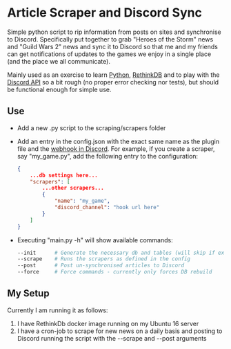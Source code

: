 # Article Scraper and Discord Sync

Simple python script to rip information from posts on sites and synchronise to Discord. Specifically put together to grab "Heroes of the Storm" news and "Guild Wars 2" news and sync it to Discord so that me and my friends can get notifications of updates to the games we enjoy in a single place (and the place we all communicate).

Mainly used as an exercise to learn [Python](https://www.python.org/), [RethinkDB](https://www.rethinkdb.com/) and to play with the [Discord API](https://discordapp.com/developers) so a bit rough (no proper error checking nor tests), but should be functional enough for simple use.

## Use

- Add a new .py script to the scraping/scrapers folder
- Add an entry in the config.json with the exact same name as the plugin file and the [webhook in Discord](https://support.discordapp.com/hc/en-us/articles/228383668-Intro-to-Webhooks).  For example, if you create a scraper, say "my_game.py", add the following entry to the configuration:

    ``` json
    {
        ...db settings here...
        "scrapers": [
            ...other scrapers...
            {
                "name": "my_game",
                "discord_channel": "hook url here"
            }
        ]
    }
    ```
- Executing "main.py -h" will show available commands:

    ``` bash
    --init      # Generate the necessary db and tables (will skip if exists)
    --scrape    # Runs the scrapers as defined in the config
    --post      # Post un-synchronised articles to Discord
    --force     # Force commands - currently only forces DB rebuild
    ```

## My Setup

Currently I am running it as follows:

1. I have RethinkDb docker image running on my Ubuntu 16 server
1. I have a cron-job to scrape for new news on a daily basis and posting to Discord running the script with the --scrape and --post arguments